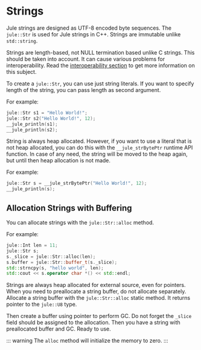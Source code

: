 # Strings

Jule strings are designed as UTF-8 encoded byte sequences. The `jule::Str` is used for Jule strings in C++. Strings are immutable unlike `std::string`.

Strings are length-based, not NULL termination based unlike C strings. This should be taken into account. It can cause various problems for interoperability. Read the [interoperability section](/integrated-jule/interoperability/types#strings) to get more information on this subject.

To create a `jule::Str`, you can use just string literals. If you want to specify length of the string, you can pass length as second argument.

For example:
```cpp
jule::Str s1 = "Hello World!";
jule::Str s2("Hello World!", 12);
__jule_println(s1);
__jule_println(s2);
```

String is always heap allocated. However, if you want to use a literal that is not heap allocated, you can do this with the `__jule_strBytePtr` runtime API function. In case of any need, the string will be moved to the heap again, but until then heap allocation is not made.

For example:
```cpp
jule::Str s = __jule_strBytePtr("Hello World!", 12);
__jule_println(s);
```

## Allocation Strings with Buffering

You can allocate strings with the `jule::Str::alloc` method.

For example:
```cpp
jule::Int len = 11;
jule::Str s;
s._slice = jule::Str::alloc(len);
s.buffer = jule::Str::buffer_t(s._slice);
std::strncpy(s, "hello world", len);
std::cout << s.operator char *() << std::endl;
```

Strings are always heap allocated for external source, even for pointers. When you need to preallocate a string buffer, do not allocate separately. Allocate a string buffer with the `jule::Str::alloc` static method. It returns pointer to the `jule::U8` type.

Then create a buffer using pointer to perform GC. Do not forget the `_slice` field should be assigned to the allocation. Then you have a string with preallocated buffer and GC. Ready to use.

::: warning
The `alloc` method will initialize the memory to zero.
:::

